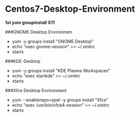 # Centos7-Desktop-Environment

**1st yum groupinstall X11**

###GNOME Desktop Environmen
   
* yum -y groups install "GNOME Desktop" 
*  echo "exec gnome-session" >> ~/.xinitrc
* startx 

###KDE-Desktop
* yum -y groups install "KDE Plasma Workspaces" 
* echo "exec startkde" >> ~/.xinitrc
* startx
  
###Xfce Desktop Environment
  
* yum --enablerepo=epel -y groups install "Xfce" 
* echo "exec /usr/bin/xfce4-session" >> ~/.xinitrc 
* startx

